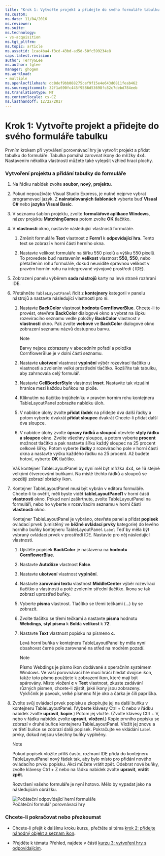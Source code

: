 ```yaml
---
title: "Krok 1: Vytvořte projekt a přidejte do svého formuláře tabulku | Microsoft Docs"
ms.custom: 
ms.date: 11/04/2016
ms.reviewer: 
ms.suite: 
ms.technology:
- vs-acquisition
ms.tgt_pltfrm: 
ms.topic: article
ms.assetid: 1cac4ba4-f3cd-43bd-ad5d-50fc599234e8
caps.latest.revision: 
author: TerryGLee
ms.author: tglee
manager: ghogen
ms.workload:
- multiple
ms.openlocfilehash: dc8def9bb088275cef9f15e4e643d6811feab462
ms.sourcegitcommit: 32f1a690fc445f9586d53698fc82c7debd784eeb
ms.translationtype: MT
ms.contentlocale: cs-CZ
ms.lasthandoff: 12/22/2017
---
```

# <a name="step-1-create-a-project-and-add-a-table-to-your-form"></a>Krok 1: Vytvořte projekt a přidejte do svého formuláře tabulku
Prvním krokem při vytváření porovnávací hry je vytvořit projekt a přidat tabulku do formuláře. Tabulka pomáhá zarovnat ikony do mřížky 4x4. Nastavením několika vlastností můžete také vylepšit vzhled hrací plochy.  
  
### <a name="to-create-a-project-and-add-a-table-to-your-form"></a>Vytvoření projektu a přidání tabulky do formuláře  
  
1.  Na řádku nabídek zvolte **soubor**, **nový**, **projektu**.  
  
2.  Pokud nepoužíváte Visual Studio Express, je nutné nejprve vybrat programovací jazyk. Z **nainstalovaných šablonách** vyberte buď **Visual C#** nebo **jazyka Visual Basic**.  
  
3.  V seznamu šablon projektu, zvolte **formulářové aplikace Windows**, název projektu **MatchingGame**a potom zvolte **OK** tlačítko.  
  
4.  V **vlastnosti** okno, nastavte následující vlastnosti formuláře.  
  
    1.  Změnit formuláře **Text** vlastnost z **Form1** k **odpovídající hra**. Tento text se zobrazí v horní části herního okna.  
  
    2.  Nastavte velikost formuláře na šířku 550 pixelů a výšku 550 pixelů. To provedete buď nastavením **velikost** vlastnost **550, 550**, nebo přetažením rohu formuláře, dokud neuvidíte správnou velikost v pravém horním rohu na integrované vývojové prostředí ( IDE).  
  
5.  Zobrazení panelu výběrem **sada nástrojů** karty na levé straně rozhraní IDE.  
  
6.  Přetáhněte `TableLayoutPanel` řídit z **kontejnery** kategorii v panelu nástrojů a nastavte následující vlastnosti pro ni.  
  
    1.  Nastavte **BackColor** vlastnost **hodnotu CornflowerBlue**. Chcete-li to provést, otevřete **BackColor** dialogové okno a vybrat na šipku rozevíracího seznamu vedle položky **BackColor** vlastnost v **vlastnosti** okno.  Pak zvolte **webové** ve **BackColor** dialogové okno zobrazení seznamu názvů dostupnou barvu.  
  
        > [!NOTE]
        >  Barvy nejsou zobrazeny v abecedním pořadí a položka CornflowerBlue je v dolní části seznamu.  
  
    2.  Nastavte **ukotvení** vlastnost **vyplnění** výběr rozevírací tlačítko u vlastnosti a zvolením velké prostřední tlačítko. Rozšíříte tak tabulku, aby zahrnovala celý formulář.  
  
    3.  Nastavte **CellBorderStyle** vlastnost **Inset**. Nastavíte tak vizuální hranice mezi každou buňkou na ploše.  
  
    4.  Kliknutím na tlačítko trojúhelníku v pravém horním rohu kontejneru TableLayoutPanel zobrazíte nabídku úloh.  
  
    5.  V nabídce úlohy zvolte **přidat řádek** na přidejte dva další řádky a potom vyberte dvakrát **přidat sloupec** dvakrát Chcete-li přidat další dva sloupce.  
  
    6.  V nabídce úlohy zvolte **úpravy řádků a sloupců** otevřete **styly řádku a sloupce** okno. Zvolte všechny sloupce, a potom vyberte **procent** možnost tlačítko a pak nastavte šířku každý sloupec na 25 procent celkové šířky. Potom vyberte **řádky** z rozevíracího pole v horní části okna a nastavte výšku každého řádku na 25 procent. Až budete hotoví, vyberte **OK** tlačítko.  
  
     Váš kontejner TableLayoutPanel by nyní měl být mřížka 4x4, se 16 stejně velkými čtvercovými buňkami. Na místě těchto řádků a sloupců se později zobrazí obrázky ikon.  
  
7.  Kontejner TableLayoutPanel musí být vybrán v editoru formuláře. Chcete-li to ověřit, měli byste vidět **tableLayoutPanel1** v horní části **vlastnosti** okno. Pokud není zaškrtnuto, zvolte TableLayoutPanel na formuláři, nebo ho vyberte v rozevíracím seznamu v horní části **vlastnosti** okno.  
  
     Kontejner TableLayoutPanel je vybráno, otevřete panel a přidat **popisek** ovládací prvek (umístěný ve **běžné ovládací prvky** kategorie) do levého horního buňky kontejneru TableLayoutPanel. `Label` Teď by měla být vybraný ovládací prvek v prostředí IDE. Nastavte pro něj následující vlastnosti.  
  
    1.  Ujistěte popisek **BackColor** je nastavena na **hodnotu CornflowerBlue**.  
  
    2.  Nastavte **AutoSize** vlastnost **False**.  
  
    3.  Nastavte **ukotvení** vlastnost **vyplnění**.  
  
    4.  Nastavte **zarovnání textu** vlastnost **MiddleCenter** výběr rozevírací tlačítko u vlastnosti a poté zvolením střední tlačítko. Ikona se tak zobrazí uprostřed buňky.  
  
    5.  Vyberte **písma** vlastnost. Tlačítko se třemi tečkami (...) by se zobrazit.  
  
    6.  Zvolte tlačítko se třemi tečkami a nastavte **písma** hodnotu **Webdings**, **styl písma** k **Bold**a **velikost** k **72**.  
  
    7.  Nastavte **Text** vlastnost popisku na písmeno **c**.  
  
         Levá horní buňka v kontejneru TableLayoutPanel by měla nyní obsahovat černé pole zarovnané na střed na modrém pozadí.  
  
        > [!NOTE]
        >  Písmo Webdings je písmo ikon dodávané s operačním systémem Windows. Ve vaší porovnávací hře musí hráči hledat dvojice ikon, takže toto písmo použijete k zobrazení ikon, které mají být spárovány. Místo vložení **c** v **Text** vlastnost, zkuste zadávání různých písmen, chcete-li zjistit, jaké ikony jsou zobrazeny. Vykřičník je pavouk, velké písmeno N je oko a čárka je čili paprička.  
  
8.  Zvolte svůj ovládací prvek popisku a zkopírujte jej na další buňku v kontejneru TableLayoutPanel. (Vyberte klávesy Ctrl + C nebo v řádku nabídek zvolte **upravit**, **kopie**.) Potom jej vložte. (Zvolte klávesy Ctrl + V, nebo v řádku nabídek zvolte **upravit**, **vložení**.) Kopie prvního popisku se zobrazí v druhé buňce kontejneru TableLayoutPanel. Vložit jej znovu a ve třetí buňce se zobrazí další popisek. Pokračujte ve vkládání `Label` prvky, dokud nejsou všechny buňky vyplněny.  
  
    > [!NOTE]
    >  Pokud popisek vložíte příliš často, rozhraní IDE přidá do kontejneru TableLayoutPanel nový řádek tak, aby bylo místo pro přidání nového ovládacího prvku popisku. Akci můžete vrátit zpět. Odebrat nové buňky, zvolte klávesy Ctrl + Z nebo na řádku nabídek zvolte **upravit**, **vrátit zpět**.  
  
     Rozvržení vašeho formuláře je nyní hotovo. Mělo by vypadat jako na následujícím obrázku.  
  
     ![Počáteční odpovídající herní formuláře](../ide/media/express_tut4step1.png "Express_Tut4Step1")  
Počáteční formulář porovnávací hry  
  
### <a name="to-continue-or-review"></a>Chcete-li pokračovat nebo přezkoumat  
  
-   Chcete-li přejít k dalšímu kroku kurzu, přečtěte si téma [krok 2: přidejte náhodný objekt a seznam ikon](../ide/step-2-add-a-random-object-and-a-list-of-icons.md).  
  
-   Přejděte k tématu Přehled, najdete v části [kurzu 3: vytvoření hry s odpovídajícím](../ide/tutorial-3-create-a-matching-game.md).